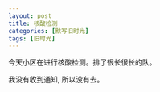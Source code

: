 ```yaml
---
layout: post
title: 核酸检测
categories: [默写旧时光]
tags: [旧时光]
---
```


今天小区在进行核酸检测。排了很长很长的队。

我没有收到通知, 所以没有去。